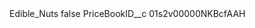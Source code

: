 <?xml version="1.0" encoding="UTF-8"?>
<CustomMetadata xmlns="http://soap.sforce.com/2006/04/metadata" xmlns:xsi="http://www.w3.org/2001/XMLSchema-instance" xmlns:xsd="http://www.w3.org/2001/XMLSchema">
    <label>Edible_Nuts</label>
    <protected>false</protected>
    <values>
        <field>PriceBookID__c</field>
        <value xsi:type="xsd:string">01s2v00000NKBcfAAH</value>
    </values>
</CustomMetadata>
